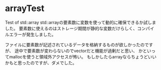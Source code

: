 # arrayTest
Test of std::array
std::arrayの要素数に変数を使って動的に確保できるか試しました。
要素数に使えるのはストレージ期間が静的な変数だけらしく、コンパイルエラーが発生しました。

ファイルに要素数が記述されているデータを格納するものが欲しかったのですが、
途中で要素数が変わらないのでvectorだと機能が過剰だと思い、
かといってmallocを使うと領域外アクセスが怖い。
もしかしたらarrayならちょうどいいかもと思ったのですが、ダメでした。
